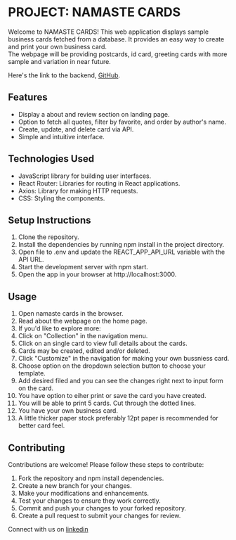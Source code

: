 # PROJECT: NAMASTE CARDS

Welcome to NAMASTE CARDS! This web application displays sample business cards fetched from a database. It provides an easy way to create and print your own business card.  
    The webpage will be providing postcards, id card, greeting cards with more sample and variation in near future.
    
Here's the link to the backend, [GitHub](https://github.com/teegrg/namastecards).


## Features

- Display a about and review section on landing page.
- Option to fetch all quotes, filter by favorite, and order by author's name.
- Create, update, and delete card via API.
- Simple and intuitive interface.

## Technologies Used

- JavaScript library for building user interfaces.
- React Router: Libraries for routing in React applications.
- Axios: Library for making HTTP requests.
- CSS: Styling the components.

## Setup Instructions

1. Clone the repository.
2. Install the dependencies by running npm install in the project directory.
3. Open file to .env and update the REACT_APP_API_URL variable with the API URL.
4. Start the development server with npm start.
5. Open the app in your browser at http://localhost:3000.

## Usage

1. Open namaste cards in the browser.
2. Read about the webpage on the home page.
3. If you'd like to explore more:
4. Click on "Collection" in the navigation menu.
5. Click on an single card to view full details about the cards.
6. Cards may be created, edited and/or deleted. 
7. Click "Customize" in the navigation for making your own bussniess card.
8. Choose option on the dropdown selection button to choose your template.
9. Add desired filed and you can see the changes right next to input form on the card.
10. You have option to eiher print or save the card you have created.
11. You will be able to print 5 cards. Cut through the dotted lines.
12. You have your own business card.
13. A little thicker paper stock preferably 12pt paper is recommended for better card   feel.

## Contributing
Contributions are welcome! Please follow these steps to contribute:

1. Fork the repository and npm install dependencies.
1. Create a new branch for your changes.
1. Make your modifications and enhancements.
1. Test your changes to ensure they work correctly.
1. Commit and push your changes to your forked repository.
1. Create a pull request to submit your changes for review.


Connect with us on [linkedin](https://www.linkedin.com/in/tsheringgurungny)

